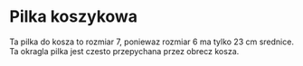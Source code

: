# Pilka koszykowa

Ta pilka do kosza to rozmiar 7, poniewaz rozmiar 6 ma tylko 23 cm srednice. Ta
okragla pilka jest czesto przepychana przez obrecz kosza.

